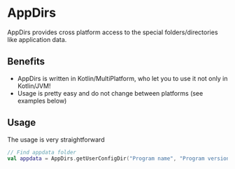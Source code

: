 # AppDirs
AppDirs provides cross platform access to the special folders/directories like application data.

## Benefits
* AppDirs is written in Kotlin/MultiPlatform, who let you to use it not only in Kotlin/JVM!
* Usage is pretty easy and do not change between platforms (see examples below)

## Usage
The usage is very straightforward
```kotlin
// Find appdata folder
val appdata = AppDirs.getUserConfigDir("Program name", "Program version", "Program author (you!)")
```